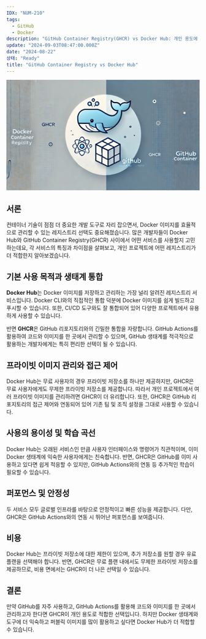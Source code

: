```yaml
---
IDX: "NUM-210"
tags:
  - GitHub
  - Docker
description: "GitHub Container Registry(GHCR) vs Docker Hub: 개인 용도에 적합한 컨테이너 레지스트리는?"
update: "2024-09-03T08:47:00.000Z"
date: "2024-08-22"
상태: "Ready"
title: "GitHub Container Registry vs Docker Hub"
---
```

![](image1.png)
## 서론

컨테이너 기술이 점점 더 중요한 개발 도구로 자리 잡으면서, Docker 이미지를 효율적으로 관리할 수 있는 레지스트리 선택도 중요해졌습니다. 많은 개발자들이 Docker Hub와 GitHub Container Registry(GHCR) 사이에서 어떤 서비스를 사용할지 고민하는데요, 각 서비스의 특징과 차이점을 살펴보고, 개인 프로젝트에 어떤 레지스트리가 더 적합한지 알아보겠습니다.

## 기본 사용 목적과 생태계 통합

**Docker Hub**는 Docker 이미지를 저장하고 관리하는 가장 널리 알려진 레지스트리 서비스입니다. Docker CLI와의 직접적인 통합 덕분에 Docker 이미지를 쉽게 빌드하고 푸시할 수 있습니다. 또한, CI/CD 도구와도 잘 통합되어 있어 다양한 프로젝트에서 유용하게 사용할 수 있습니다.

반면 **GHCR**은 GitHub 리포지토리와의 긴밀한 통합을 자랑합니다. GitHub Actions를 활용하여 코드와 이미지를 한 곳에서 관리할 수 있으며, GitHub 생태계를 적극적으로 활용하는 개발자에게는 특히 편리한 선택이 될 수 있습니다.

## 프라이빗 이미지 관리와 접근 제어

Docker Hub는 무료 사용자의 경우 프라이빗 저장소를 하나만 제공하지만, GHCR은 무료 사용자에게도 무제한 프라이빗 저장소를 제공합니다. 따라서 개인 프로젝트에서 여러 프라이빗 이미지를 관리하려면 GHCR이 더 유리합니다. 또한, GHCR은 GitHub 리포지토리의 접근 제어와 연동되어 있어 기존 팀 및 조직 설정을 그대로 사용할 수 있습니다.

## 사용의 용이성 및 학습 곡선

Docker Hub는 오래된 서비스인 만큼 사용자 인터페이스와 명령어가 직관적이며, 이미 Docker 생태계에 익숙한 사용자에게는 친숙합니다. 반면, GHCR은 GitHub를 이미 사용하고 있다면 쉽게 적응할 수 있지만, GitHub Actions와의 연동 등 추가적인 학습이 필요할 수 있습니다.

## 퍼포먼스 및 안정성

두 서비스 모두 글로벌 인프라를 바탕으로 안정적이고 빠른 성능을 제공합니다. 다만, GHCR은 GitHub Actions와의 연동 시 뛰어난 퍼포먼스를 보여줍니다.

## 비용

Docker Hub는 프라이빗 저장소에 대한 제한이 있으며, 추가 저장소를 원할 경우 유료 플랜을 선택해야 합니다. 반면, GHCR은 무료 플랜 내에서도 무제한 프라이빗 저장소를 제공하므로, 비용 면에서는 GHCR이 더 나은 선택일 수 있습니다.

## 결론

만약 GitHub를 자주 사용하고, GitHub Actions를 활용해 코드와 이미지를 한 곳에서 관리하고자 한다면 GHCR이 개인 용도로 적합한 선택입니다. 하지만 Docker 생태계와 도구에 더 익숙하고 퍼블릭 이미지를 많이 활용하고 싶다면 Docker Hub가 더 적합할 수 있습니다.

